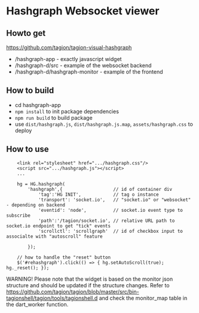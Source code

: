 # Hashgraph Websocket viewer

## Howto get

https://github.com/tagion/tagion-visual-hashgraph

* /hashgraph-app - exactly javascript widget
* /hashgraph-d/src - example of the websocket backend
* /hashgraph-d/hashgraph-monitor - example of the frontend

## How to build

- cd hashgraph-app 
- `npm install` to init package dependencies
- `npm run build` to build package
- use `dist/hashgraph.js`, `dist/hashgraph.js.map`, `assets/hashgraph.css` to deploy

## How to use

```
    <link rel="stylesheet" href=".../hashgraph.css"/>
    <script src=".../hashgraph.js"></script>
    ...

    hg = HG.hashgraph(
        'hashgraph',{                   // id of container div
            'tag':'HG INIT',            // tag o instance
            'transport': 'socket.io',   // "socket.io" or "websocket" - depending on backend
            'eventid': 'node',          // socket.io event type to subscribe
            'path':'/tagion/socket.io', // relative URL path to socket.io endpoint to get "tick" events
            'scrollctl': 'scrollgraph'  // id of checkbox input to associalte with "autoscroll" feature

        });

    // how to handle the "reset" button
    $('#rehashgraph').click(() => { hg.setAutoScroll(true); hg._reset(); });

```

WARNING!  Please note that the widget is based on the monitor json structure and should be updated if the structure changes. Refer to  https://github.com/tagion/tagion/blob/master/src/bin-tagionshell/tagion/tools/tagionshell.d and check the monitor\_map table in the dart\_worker function.
